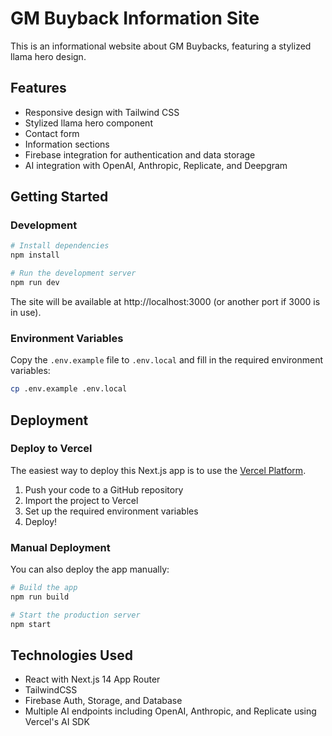 # GM Buyback Information Site

This is an informational website about GM Buybacks, featuring a stylized llama hero design.

## Features

- Responsive design with Tailwind CSS
- Stylized llama hero component
- Contact form
- Information sections
- Firebase integration for authentication and data storage
- AI integration with OpenAI, Anthropic, Replicate, and Deepgram

## Getting Started

### Development

```bash
# Install dependencies
npm install

# Run the development server
npm run dev
```

The site will be available at http://localhost:3000 (or another port if 3000 is in use).

### Environment Variables

Copy the `.env.example` file to `.env.local` and fill in the required environment variables:

```bash
cp .env.example .env.local
```

## Deployment

### Deploy to Vercel

The easiest way to deploy this Next.js app is to use the [Vercel Platform](https://vercel.com/new).

1. Push your code to a GitHub repository
2. Import the project to Vercel
3. Set up the required environment variables
4. Deploy!

### Manual Deployment

You can also deploy the app manually:

```bash
# Build the app
npm run build

# Start the production server
npm start
```

## Technologies Used

- React with Next.js 14 App Router
- TailwindCSS
- Firebase Auth, Storage, and Database
- Multiple AI endpoints including OpenAI, Anthropic, and Replicate using Vercel's AI SDK